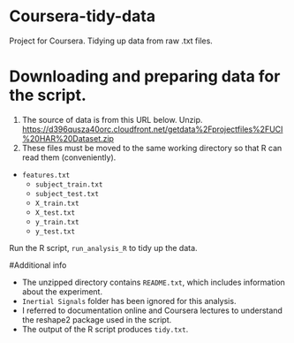 # Coursera-tidy-data
Project for Coursera. Tidying up data from raw .txt files.

# Downloading and preparing data for the script.
1) The source of data is from this URL below. Unzip.
https://d396qusza40orc.cloudfront.net/getdata%2Fprojectfiles%2FUCI%20HAR%20Dataset.zip
2) These files must be moved to the same working directory so that R can read them (conveniently).
  * `features.txt`
	* `subject_train.txt`
	* `subject_test.txt`
	* `X_train.txt`
	* `X_test.txt`
	* `y_train.txt`
	* `y_test.txt`

Run the R script, `run_analysis_R` to tidy up the data.

#Additional info
  * The unzipped directory contains `README.txt`, which includes information about the experiment.
  * `Inertial Signals` folder has been ignored for this analysis.
  * I referred to documentation online and Coursera lectures to understand the reshape2 package used in the script.
  * The output of the R script produces `tidy.txt`.
